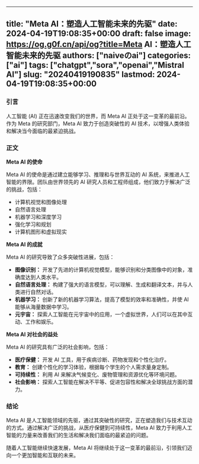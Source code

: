 
---
title: "Meta AI：塑造人工智能未来的先驱"
date: 2024-04-19T19:08:35+00:00
draft: false
image: https://og.g0f.cn/api/og?title=Meta AI：塑造人工智能未来的先驱
authors: ["naiveのai"]
categories: ["ai"]
tags: ["chatgpt","sora","openai","Mistral AI"]
slug: "20240419190835"
lastmod: 2024-04-19T19:08:35+00:00
---
### 引言

人工智能 (AI) 正在迅速改变我们的世界，而 Meta AI 正处于这一变革的最前沿。作为 Meta 的研究部门，Meta AI 致力于创造突破性的 AI 技术，以增强人类体验和解决当今面临的最紧迫挑战。

### 正文

**Meta AI 的使命**

Meta AI 的使命是通过建立能够学习、推理和与世界互动的 AI 系统，来推进人工智能的界限。团队由世界领先的 AI 研究人员和工程师组成，他们致力于解决广泛的挑战，包括：

- 计算机视觉和图像处理
- 自然语言处理
- 机器学习和深度学习
- 强化学习和规划
- 计算机图形和虚拟现实

**Meta AI 的成就**

Meta AI 的研究导致了众多突破性进展，包括：

- **图像识别：** 开发了先进的计算机视觉模型，能够识别和分类图像中的对象，准确度达到人类水平。
- **自然语言处理：** 构建了强大的语言模型，可以理解、生成和翻译文本，并与人类进行自然对话。
- **机器学习：** 创新了新的机器学习算法，提高了模型的效率和准确性，并使 AI 能够从海量数据中学习。
- **元宇宙：** 探索人工智能在元宇宙中的应用，一个虚拟世界，人们可以在其中互动、工作和娱乐。

**Meta AI 对社会的益处**

Meta AI 的研究具有广泛的社会影响，包括：

- **医疗保健：** 开发 AI 工具，用于疾病诊断、药物发现和个性化治疗。
- **教育：** 创建个性化的学习体验，根据每个学生的个人需求量身定制。
- **可持续性：** 利用 AI 来解决气候变化、废物管理和资源优化等环境问题。
- **社会影响：** 探索人工智能在解决不平等、促进包容性和解决全球挑战方面的潜力。

### 结论

Meta AI 是人工智能领域的先驱，通过其突破性的研究，正在塑造我们与技术互动的方式。通过解决广泛的挑战，从医疗保健到可持续性，Meta AI 致力于利用人工智能的力量来改善我们的生活和解决我们面临的最紧迫的问题。

随着人工智能继续快速发展，Meta AI 将继续处于这一变革的最前沿，引领我们迈向一个更加智能和互联的未来。
